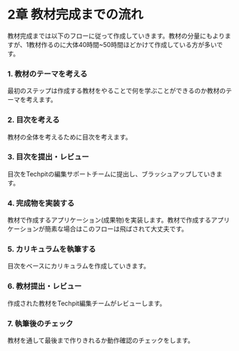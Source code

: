 # 2章 教材完成までの流れ

教材完成までは以下のフローに従って作成していきます。教材の分量にもよりますが、1教材作るのに大体40時間~50時間ほどかけて作成している方が多いです。 

### 1. 教材のテーマを考える

最初のステップは作成する教材をやることで何を学ぶことができるのか教材のテーマを考えます。

### 2. 目次を考える

教材の全体を考えるために目次を考えます。

### 3. 目次を提出・レビュー

目次をTechpitの編集サポートチームに提出し、ブラッシュアップしていきます。

### 4. 完成物を実装する

教材で作成するアプリケーション\(成果物\)を実装します。教材で作成するアプリケーションが簡素な場合はこのフローは飛ばされて大丈夫です。

### 5. カリキュラムを執筆する

目次をベースにカリキュラムを作成していきます。

### 6. 教材提出・レビュー

作成された教材をTechpit編集チームがレビューします。

### 7. 執筆後のチェック

教材を通して最後まで作りきれるか動作確認のチェックをします。



